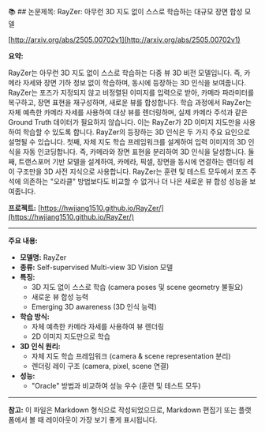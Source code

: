📚 ## 논문제목: RayZer: 아무런 3D 지도 없이 스스로 학습하는 대규모 장면 합성 모델

[http://arxiv.org/abs/2505.00702v1](http://arxiv.org/abs/2505.00702v1)

**요약:**

RayZer는 아무런 3D 지도 없이 스스로 학습하는 다중 뷰 3D 비전 모델입니다. 즉, 카메라 자세와 장면 기하 정보 없이 학습하며, 동시에 등장하는 3D 인식을 보여줍니다. RayZer는 포즈가 지정되지 않고 비정렬된 이미지를 입력으로 받아, 카메라 파라미터를 복구하고, 장면 표현을 재구성하며, 새로운 뷰를 합성합니다. 학습 과정에서 RayZer는 자체 예측한 카메라 자세를 사용하여 대상 뷰를 렌더링하며, 실제 카메라 주석과 같은 Ground Truth 데이터가 필요하지 않습니다. 이는 RayZer가 2D 이미지 지도만을 사용하여 학습할 수 있도록 합니다. RayZer의 등장하는 3D 인식은 두 가지 주요 요인으로 설명될 수 있습니다. 첫째, 자체 지도 학습 프레임워크를 설계하여 입력 이미지의 3D 인식을 자동 인코딩합니다. 즉, 카메라와 장면 표현을 분리하여 3D 인식을 달성합니다. 둘째, 트랜스포머 기반 모델을 설계하여, 카메라, 픽셀, 장면을 동시에 연결하는 렌더링 레이 구조만을 3D 사전 지식으로 사용합니다. RayZer는 훈련 및 테스트 모두에서 포즈 주석에 의존하는 "오라클" 방법보다도 비교할 수 없거나 더 나은 새로운 뷰 합성 성능을 보여줍니다.

**프로젝트:** [https://hwjiang1510.github.io/RayZer/](https://hwjiang1510.github.io/RayZer/)

---

**주요 내용:**

*   **모델명:** RayZer
*   **종류:** Self-supervised Multi-view 3D Vision 모델
*   **특징:**
    *   3D 지도 없이 스스로 학습 (camera poses 및 scene geometry 불필요)
    *   새로운 뷰 합성 능력
    *   Emerging 3D awareness (3D 인식 능력)
*   **학습 방식:**
    *   자체 예측한 카메라 자세를 사용하여 뷰 렌더링
    *   2D 이미지 지도만으로 학습
*   **3D 인식 원리:**
    *   자체 지도 학습 프레임워크 (camera & scene representation 분리)
    *   렌더링 레이 구조 (camera, pixel, scene 연결)
*   **성능:**
    *   "Oracle" 방법과 비교하여 성능 우수 (훈련 및 테스트 모두)

---

**참고:** 이 파일은 Markdown 형식으로 작성되었으므로, Markdown 편집기 또는 플랫폼에서 볼 때 레이아웃이 가장 보기 좋게 표시됩니다.